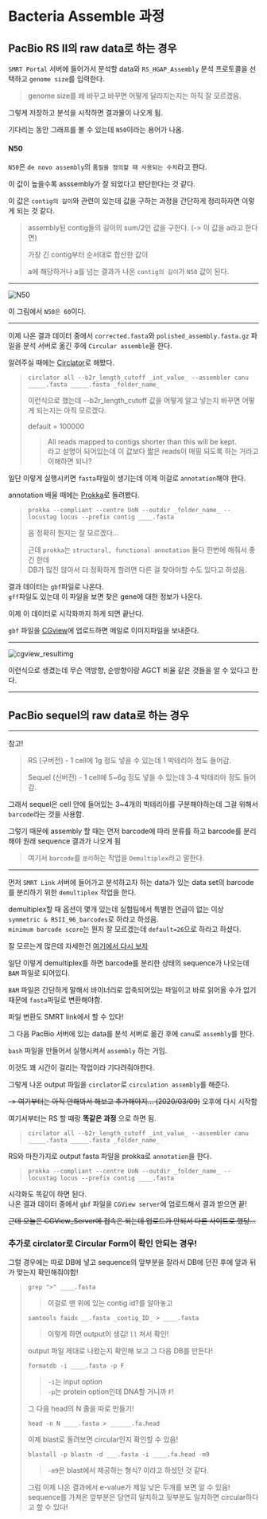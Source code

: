 # Bacteria Assemble 과정
## PacBio RS II의 raw data로 하는 경우
```SMRT Portal``` 서버에 들어가서 분석할 data와  ```RS_HGAP_Assembly``` 분석 프로토콜을 선택하고 ```genome size```를 입력한다.

> genome size를 왜 바꾸고 바꾸면 어떻게 달라지는지는 아직 잘 모르겠음.

그렇게 저장하고 분석을 시작하면 결과물이 나오게 됨.

기다리는 동안 그래프를 볼 수 있는데 ```N50```이라는 용어가 나옴.
#### N50
```N50```은 ```de novo assembly```의 ```품질을 정의할 때 사용되는 수치```라고 한다.

이 값이 높을수록 asssembly가 잘 되었다고 판단한다는 것 같다.

이 값은 ```contig의 길이```와 관련이 있는데 값을 구하는 과정을 간단하게 정리하자면 이렇게 되는 것 같다.
> assembly된 contig들의 길이의 sum/2인 값을 구한다. (-> 이 값을 a라고 한다면)
>
> 가장 긴 contig부터 순서대로 합산한 값이
>
> a에 해당하거나 a를 넘는 결과가 나온 ```contig의 길이```가 ```N50``` 값이 된다.

***
![N50](https://www.molecularecologist.com/wp-content/uploads/2017/03/Figure1b.jpg)

이 그림에서 ```N50은 60```이다.
***


이제 나온 결과 데이터 중에서 ```corrected.fasta```와 ```polished_assembly.fasta.gz``` 파일을 분석 서버로 옮긴 후에 ```Circular assemble```을 한다.

알려주실 때에는 [Circlator](https://sanger-pathogens.github.io/circlator/)로 해봤다.

> ```
> circlator all --b2r_length_cutoff _int_value_ --assembler canu _____.fasta _____.fasta _folder_name_
> ```
> 이런식으로 했는데 --b2r_length_cutoff 값을 어떻게 알고 넣는지 바꾸면 어떻게 되는지는 아직 모르겠다.
>
> default = 100000
>
>   > All reads mapped to contigs shorter than this will be kept.   
>   > 라고 설명이 되어있는데 이 값보다 짧은 reads이 매핑 되도록 하는 거라고 이해하면 되나?

일단 이렇게 실행시키면 ```fasta```파일이 생기는데 이제 이걸로 ```annotation```해야 한다.

annotation 배울 때에는 [Prokka](https://github.com/tseemann/prokka)로 돌려봤다.

> ```
> prokka --compliant --centre UoN --outdir _folder_name_ --locustag locus --prefix contig ____.fasta
> ```
> 음 정확히 뭔지는 잘 모르겠다...
>
> 근데 ```prokka```는 ```structural, functional annotation``` 둘다 한번에 해줘서 좋긴 한데   
> DB가 많진 않아서 더 정확하게 할려면 다른 걸 찾아야할 수도 있다고 하셨음.

결과 데이터는 ```gbf```파일로 나온다.   
```gff```파일도 있는데 이 파일을 보면 찾은 gene에 대한 정보가 나온다.

이제 이 데이터로 시각화까지 하게 되면 끝난다.

```gbf``` 파일을 [CGview](http://stothard.afns.ualberta.ca/cgview_server/)에 업로드하면 메일로 이미지파일을 보내준다.
***
![cgview_resultimg](https://www.researchgate.net/profile/Huahao_Fan/publication/263709915/figure/fig5/AS:201527928070153@1425059410863/Circular-map-of-the-IME-AB2-genome-prepared-using-CGView-The-outer-ring-denotes-the.png)

이런식으로 생겼는데 무슨 역방향, 순방향이랑 AGCT 비율 같은 것들을 알 수 있다고 한다.
***

## PacBio sequel의 raw data로 하는 경우
***
참고!   
>RS (구버전) - 1 cell에 1g 정도 넣을 수 있는데 1 박테리아 정도 들어감.
>
>Sequel (신버전) - 1 cell에 5~6g 정도 넣을 수 있는데 3-4 박테리아 정도 들어감.

그래서 sequel은 cell 안에 들어있는 3~4개의 박테리아를 구분해야하는데 그걸 위해서 ```barcode```라는 것을 사용함.   

그렇기 때문에 assembly 할 때는 먼저 barcode에 따라 분류를 하고 barcode를 분리해야 원래 sequence 결과가 나오게 됨

> 여기서 ```barcode```를 ```분리```하는 작업을 ```Demultiplex```라고 말한다.
***

먼저 ```SMRT Link``` 서버에 들어가고 분석하고자 하는 data가 있는 data set의 barcode를 분리하기 위한 ```demultiplex``` 작업을 한다.

demultiplex할 때 옵션이 몇개 있는데 실험팀에서 특별한 언급이 없는 이상   
```symmetric & RSII_96_barcodes```로 하라고 하셨음.   
```minimum barcode score```는 뭔지 잘 모르겠는데 ```default=26```으로 하라고 하셨다.

잘 모르는게 많은데 자세한건 [여기에서 다시 보자](https://github.com/PacificBiosciences/barcoding)

일단 이렇게 demultiplex를 하면 barcode를 분리한 상태의 sequence가 나오는데 ```BAM``` 파일로 되어있다.

```BAM``` 파일은 간단하게 말해서 바이너리로 압축되어있는 파일이고 바로 읽어올 수가 없기 때문에 ```fasta```파일로 변환해야함.

파일 변환도 SMRT link에서 할 수 있다!

그 다음 PacBio 서버에 있는 data를 분석 서버로 옮긴 후에 ```canu```로 ```assembly```를 한다.

```bash``` 파일을 만들어서 실행시켜서 ```assembly``` 하는 거임.

이것도 꽤 시간이 걸리는 작업이라 기다려줘야한다.

그렇게 나온 output 파일을 ```circlator```로 ```circulation assembly```를 해준다.

~~-> 여기부터는 아직 안해봐서 해보고 추가해야지... (2020/03/09)~~ 오후에 다시 시작함

여기서부터는 RS 할 때랑 __똑같은 과정__ 으로 하면 됨.

> ```
> circlator all --b2r_length_cutoff _int_value_ --assembler canu _____.fasta _____.fasta _folder_name_
> ```

RS와 마찬가지로 output fasta 파일을 prokka로 ```annotation```을 한다.

> ```
> prokka --compliant --centre UoN --outdir _folder_name_ --locustag locus --prefix contig ____.fasta
> ```

시각화도 똑같이 하면 된다.   
나온 결과 데이터 중에서 ```gbf``` 파일을 ```CGView server```에 업로드해서 결과 받으면 끝!

~~근데 오늘은 CGView_Server에 접속은 되는데 업로드가 안되서 다른 사이트로 했당...~~

### 추가로 circlator로 Circular Form이 확인 안되는 경우!
그럴 경우에는 따로 DB에 넣고 sequence의 앞부분을 잘라서 DB에 던진 후에 앞과 뒤가 맞는지 확인해줘야함!

> ```
> grep ">" ____.fasta
> ```
>   > 이걸로 맨 위에 있는 contig id?를 알아놓고
>
> ```
> samtools faidx __.fasta _contig_ID_ > ____.fasta
> ```
>   > 이렇게 하면 output이 생김!
>   > ```ll``` 쳐서 확인!
> 
> output 파일 제대로 나왔는지 확인해 보고 그 다음 DB를 만든다!
> ```
> formatdb -i ____.fasta -p F
> ```
>   > ```-i```는 input option   
>   > ```-p```는 protein option인데 DNA할 거니까 ```F```!
>
> 그 다음 head의 N 줄을 따로 만들기!
> ```
> head -n N ____.fasta > ______.fa.head
> ```
>
> 이제 blast로 돌려보면 circular인지 확인할 수 있음!
> ```
> blastall -p blastn -d ___.fasta -i ____.fa.head -m9
> ```
>   > ```-m9```은 blast에서 제공하는 형식? 이라고 하셨던 것 같다.
> 
> 그럼 이제 나온 결과에서 e-value가 제일 낮은 두개를 보면 알 수 있음!   
> sequence를 가져온 앞부분은 당연히 일치하고 뒷부분도 일치하면 circular하다고 할 수 있다!
